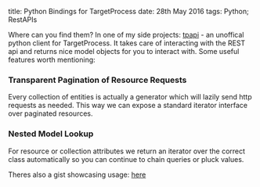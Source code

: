 title: Python Bindings for TargetProcess
date: 28th May 2016
tags: Python; RestAPIs

Where can you find them? In one of my side projects: <a href='https://github.com/ash30/tpapi'>tpapi</a> - an unoffical python client for TargetProcess. It takes care of interacting with the REST api and returns nice model objects
for you to interact with. Some useful features worth mentioning:

### Transparent Pagination of Resource Requests
Every collection of entities is actually a generator which will lazily send http requests
as needed. This way we can expose a standard iterator interface over paginated resources.

### Nested Model Lookup
For resource or collection attributes we return an iterator over the correct class automatically
so you can continue to chain queries or pluck values.

Theres also a gist showcasing usage: <a href="https://gist.github.com/ash30/cfebdf200df7e96242755c80c06ade91">here</a>
